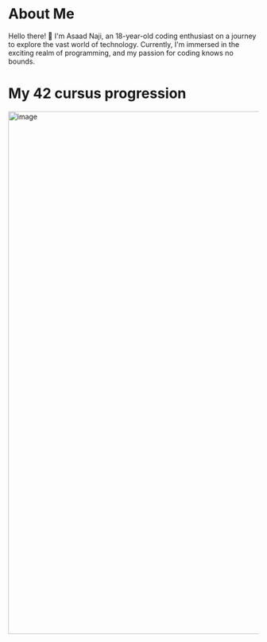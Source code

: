# About Me

Hello there! 👋 I'm Asaad Naji, an 18-year-old coding enthusiast on a journey to explore the vast world of technology. Currently, I'm immersed in the exciting realm of programming, and my passion for coding knows no bounds.

# My 42 cursus progression 

<img width="1050" alt="image" src="https://github.com/totallyrad1/totallyrad1/assets/67210558/9d597021-f8b8-41eb-988e-522076906ab2">


